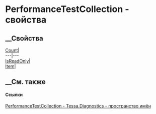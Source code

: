 # PerformanceTestCollection - свойства
##  __Свойства
[Count](P_Tessa_Diagnostics_PerformanceTestCollection_Count.htm)|  
---|---  
[IsReadOnly](P_Tessa_Diagnostics_PerformanceTestCollection_IsReadOnly.htm)|  
[Item](P_Tessa_Diagnostics_PerformanceTestCollection_Item.htm)|  
## __См. также
#### Ссылки
[PerformanceTestCollection -
](T_Tessa_Diagnostics_PerformanceTestCollection.htm)
[Tessa.Diagnostics - пространство имён](N_Tessa_Diagnostics.htm)
